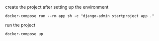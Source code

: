 create the project after setting up the environment
```
docker-compose run --rm app sh -c "django-admin startproject app ."   
```

run the project
```
docker-compose up
```
